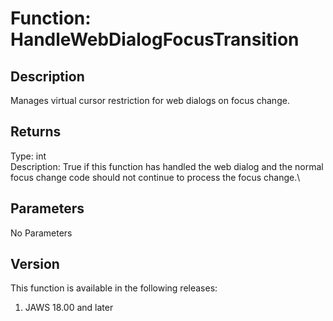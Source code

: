 # Function: HandleWebDialogFocusTransition

## Description

Manages virtual cursor restriction for web dialogs on focus change.

## Returns

Type: int\
Description: True if this function has handled the web dialog and the
normal focus change code should not continue to process the focus
change.\

## Parameters

No Parameters

## Version

This function is available in the following releases:

1.  JAWS 18.00 and later

